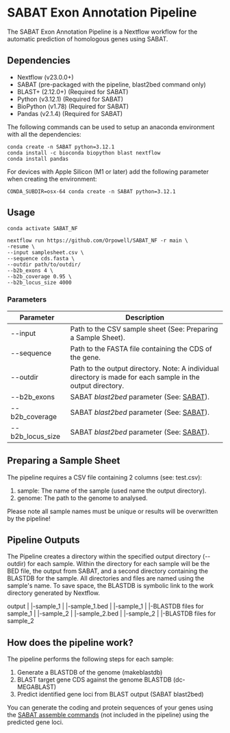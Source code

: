 # SABAT Exon Annotation Pipeline

The SABAT Exon Annotation Pipeline is a Nextflow workflow for the automatic 
prediction of homologous genes using SABAT.

## Dependencies

- Nextflow (v23.0.0+)
- SABAT (pre-packaged with the pipeline, blast2bed command only)
- BLAST+ (2.12.0+) (Required for SABAT)
- Python (v3.12.1) (Required for SABAT)
- BioPython (v1.78) (Required for SABAT)
- Pandas (v2.1.4) (Required for SABAT)

The following commands can be used to setup an anaconda environment with all the dependencies:

    conda create -n SABAT python=3.12.1
    conda install -c bioconda biopython blast nextflow
    conda install pandas

For devices with Apple Silicon (M1 or later) add the following parameter when creating the environment:

    CONDA_SUBDIR=osx-64 conda create -n SABAT python=3.12.1

## Usage

    conda activate SABAT_NF

    nextflow run https://github.com/Orpowell/SABAT_NF -r main \
    -resume \
    --input samplesheet.csv \
    --sequence cds.fasta \
    --outdir path/to/outdir/
    --b2b_exons 4 \
    --b2b_coverage 0.95 \
    --b2b_locus_size 4000 

### Parameters

| Parameter | Description |
| --- | --- |
| --input   | Path to the CSV sample sheet (See: Preparing a Sample Sheet).  |
| --sequence| Path to the FASTA file containing the CDS of the gene. |
| --outdir | Path to the output directory. Note: A individual directory is made for each sample in the output directory. |
| --b2b_exons | SABAT *blast2bed* parameter (See: [SABAT](https://github.com/Orpowell/SABAT)). |
| --b2b_coverage | SABAT *blast2bed* parameter (See: [SABAT](https://github.com/Orpowell/SABAT)). |
| --b2b_locus_size | SABAT *blast2bed* parameter (See: [SABAT](https://github.com/Orpowell/SABAT)). |

## Preparing a Sample Sheet

The pipeline requires a CSV file containing 2 columns (see: test.csv):
1. sample: The name of the sample (used name the output directory).
2. genome: The path to the genome to analysed.

Please note all sample names must be unique or results will be overwritten by the pipeline! 

## Pipeline Outputs

The Pipeline creates a directory within the specified output directory (--outdir) for each sample. Within the directory for each sample will be the BED file, the output from SABAT, and 
a second directory containing the BLASTDB for the sample. All directories and files are named using the sample's name. To save space, the BLASTDB is symbolic link to the work directory generated by Nextflow.

output
    |
    |-sample_1
    |   |-sample_1.bed
    |   |-sample_1
    |        |-BLASTDB files for sample_1
    |
    |-sample_2
    |    |-sample_2.bed
    |    |-sample_2
    |        |-BLASTDB files for sample_2

## How does the pipeline work?

The pipeline performs the following steps for each sample:
1. Generate a BLASTDB of the genome (makeblastdb)
2. BLAST target gene CDS against the genome BLASTDB (dc-MEGABLAST)
3. Predict identified gene loci from BLAST output (SABAT blast2bed)

You can generate the coding and protein sequences of your genes using the [SABAT assemble commands](https://github.com/Orpowell/SABAT) (not included in the pipeline) using the predicted gene loci.

